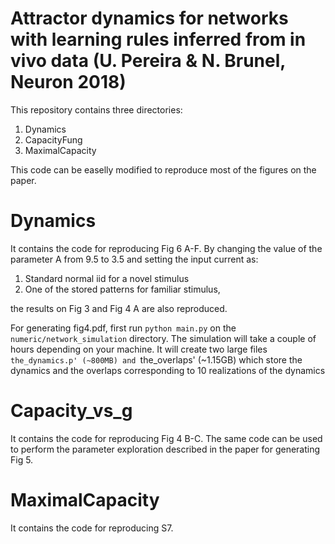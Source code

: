 # Attractor dynamics for networks with learning rules inferred from in vivo data (U. Pereira & N. Brunel, Neuron 2018)

This repository contains three directories:

1. Dynamics
2. CapacityFung
3. MaximalCapacity
 
This code can be easelly modified to reproduce most of the figures on the paper.

# Dynamics
It contains the code for reproducing Fig 6 A-F. 
By changing the value of the parameter A from 9.5 to 3.5 and setting the input current as:

1. Standard normal iid for a novel stimulus
2. One of the stored patterns for familiar stimulus,

the results on Fig 3 and Fig 4 A are also reproduced.

For generating fig4.pdf, first run `python main.py` on the `numeric/network_simulation` directory. The simulation
will take a couple of hours depending on your machine. It will create two large files `the_dynamics.p' (~800MB) and `the_overlaps' (~1.15GB) which
store the dynamics and the overlaps corresponding to   10 realizations of the dynamics

# Capacity_vs_g
It contains the code for reproducing Fig 4 B-C. 
The same code can be used to perform the parameter exploration described in the paper
for generating Fig 5.

# MaximalCapacity
It contains the code for reproducing S7.



